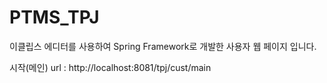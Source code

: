 # PTMS_TPJ
이클립스 에디터를 사용하여 Spring Framework로 개발한 사용자 웹 페이지 입니다.

시작(메인) url : http://localhost:8081/tpj/cust/main
